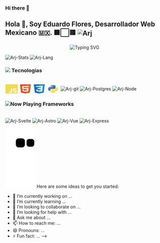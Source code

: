 ### Hi there 👋
## Hola 👋, Soy Eduardo Flores, Desarrollador Web Mexicano 🇲🇽. 🟩⬜🟥 <img align="center" alt="Arj"  src="https://img.shields.io/github/followers/JoseArjona.svg?style=social&label=Follow&maxAge=2592000m">


<p align="center">
<img src="https://readme-typing-svg.herokuapp.com?font=Fira+Code&weight=700&size=25&pause=1000&color=7CFFBC&random=false&width=435&lines=Soy+Eduardo+Flores+de+Le%C3%B3n;Desarrollador+Web;Desarrollo+movil" alt="Typing SVG" />
</p>

<div >
<img align="center" alt="Arj-Stats" height="180em" src="https://github-readme-stats.vercel.app/api?username=JoseArjona&show_icons=true&theme=chartreuse-dark">
<img align="center" alt="Arj-Lang" height="180em"src="https://github-readme-stats.vercel.app/api/top-langs/?username=JoseArjona&layout=compact&show_icons=true&theme=chartreuse-dark">

</div>

### <img src="https://media.giphy.com/media/VgCDAzcKvsR6OM0uWg/giphy.gif" width="50"> Tecnologias
<div style="display: inline_block"><br>
  <img align="center" alt="Arj-Js" height="30" width="40" src="https://raw.githubusercontent.com/devicons/devicon/master/icons/javascript/javascript-plain.svg">
  <img align="center" alt="Arj-HTML" height="30" width="40" src="https://raw.githubusercontent.com/devicons/devicon/master/icons/html5/html5-original.svg">
  <img align="center" alt="Arj-CSS" height="30" width="40" src="https://raw.githubusercontent.com/devicons/devicon/master/icons/css3/css3-original.svg">
  <img align="center" alt="Arj-Python" height="30" width="40" src="https://raw.githubusercontent.com/devicons/devicon/master/icons/python/python-original.svg">
  <img align="center" alt="Arj-git" height="30" width="40" src="https://cdn.jsdelivr.net/gh/devicons/devicon/icons/git/git-original.svg" />
  <img align="center" alt="Arj-Postgres" height="30" width="40" src="https://cdn.jsdelivr.net/gh/devicons/devicon/icons/postgresql/postgresql-original.svg" />
  <img align="center" alt="Arj-Node" height="30" width="40" src="https://cdn.jsdelivr.net/gh/devicons/devicon/icons/nodejs/nodejs-original.svg" />
</div>


### <img src="https://github.com/mayankchaudhary26/Cool-Readme-ideas/raw/master/data/octocat/daftpunktocat-thomas.gif" height=50 alt="Now Playing"> Frameworks

<div style="display: inline_block"><br>
<img align="center" alt="Arj-Svelte" src="https://img.shields.io/badge/Svelte-4A4A55?style=for-the-badge&logo=svelte&logoColor=FF3E00" />
<img align="center" alt="Arj-Astro" src="https://img.shields.io/badge/Astro-FF5D01?logo=astro&logoColor=fff&style=for-the-badge" />
<img align="center" alt="Arj-Vue" src="https://img.shields.io/badge/Vue.js-35495E?style=for-the-badge&logo=vue.js&logoColor=4FC08D" />
<img align="center" alt="Arj-Express" src="https://img.shields.io/badge/Express.js-404D59?style=for-the-badge" />

</div>


![Snake animation](https://github.com/rafaballerini/rafaballerini/blob/output/github-contribution-grid-snake.svg)
Here are some ideas to get you started:

- 🔭 I’m currently working on ...
- 🌱 I’m currently learning ...
- 👯 I’m looking to collaborate on ...
- 🤔 I’m looking for help with ...
- 💬 Ask me about ...
- 📫 How to reach me: ...
- 😄 Pronouns: ...
- ⚡ Fun fact: ...
-->
